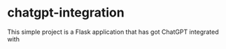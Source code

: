 # chatgpt-integration
This simple project is a Flask application that has got ChatGPT integrated with

